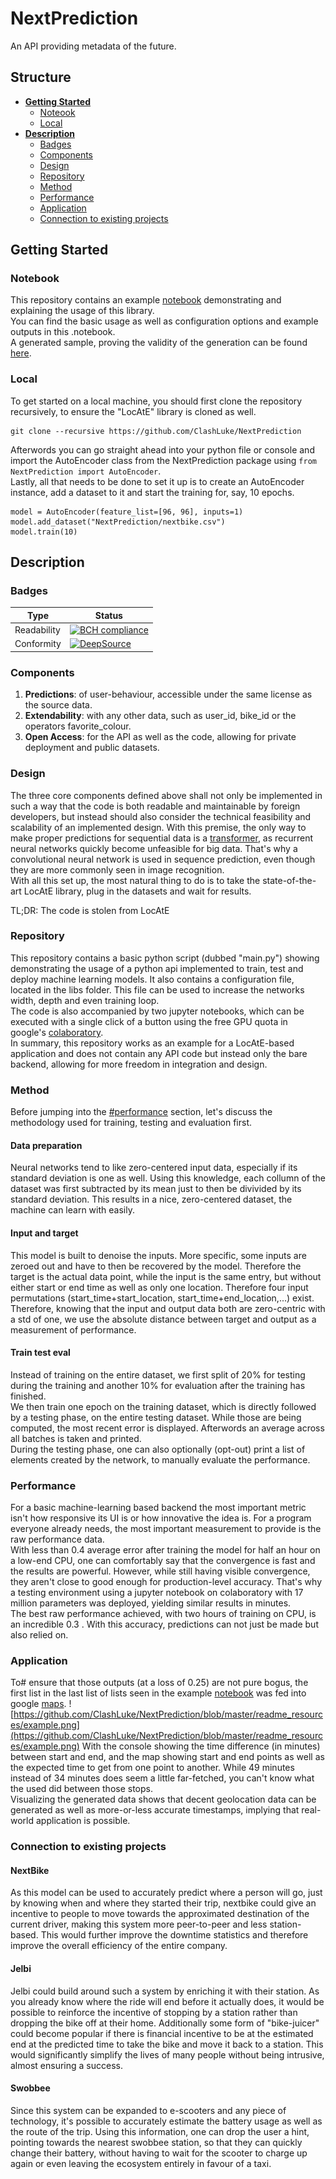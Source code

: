 # NextPrediction
An API providing metadata of the future.

## Structure
* [**Getting Started**](#getting-started)
    + [Noteook](#Notebook)
    * [Local](#Local)
* [**Description**](#Description)
    * [Badges](#badges)
    * [Components](#components)
    * [Design](#design)
    * [Repository](#repository)
    * [Method](#method)
    * [Performance](#performance)
    * [Application](#application)
    * [Connection to existing projects](#connection-to-existing-projects)

## Getting Started
### Notebook
This repository contains an example [notebook](https://github.com/ClashLuke/NextPrediction/blob/master/example.ipynb) 
demonstrating and explaining the usage of this library. \
You can find the basic usage as well as configuration options and example outputs in this .notebook.\
A generated sample, proving the validity of the generation can be found [here](#Application).

### Local
To get started on a local machine, you should first clone the repository recursively, to ensure the "LocAtE" library is
cloned as well.
```
git clone --recursive https://github.com/ClashLuke/NextPrediction 
```
Afterwords you can go straight ahead into your python file or console and import the AutoEncoder class from the
NextPrediction package using `from NextPrediction import AutoEncoder`.\
Lastly, all that needs to be done to set it up is to create an AutoEncoder instance, add a dataset to it and start the
training for, say, 10 epochs.
```
model = AutoEncoder(feature_list=[96, 96], inputs=1)
model.add_dataset("NextPrediction/nextbike.csv")
model.train(10)
```

## Description
### Badges
 | Type | Status |
 | --- | --- |
 | Readability | [![BCH compliance](https://bettercodehub.com/edge/badge/ClashLuke/NextPrediction?branch=master)](https://bettercodehub.com/) |
 | Conformity | [![DeepSource](https://static.deepsource.io/deepsource-badge-light-mini.svg)](https://deepsource.io/gh/ClashLuke/NextPrediction/?ref=repository-badge) | 
 
 
### Components
1. **Predictions**: of user-behaviour, accessible under the same license as the source data.
2. **Extendability**: with any other data, such as user_id, bike_id or the operators favorite_colour.
3. **Open Access**: for the API as well as the code, allowing for private deployment and public datasets.


### Design
The three core components defined above shall not only be implemented in such a way that the code is both readable and
maintainable by foreign developers, but instead should also consider the technical feasibility and scalability of an
implemented design. With this premise, the only way to make proper predictions for sequential data is a
[transformer](https://arxiv.org/abs/1706.03762), as recurrent neural networks quickly become unfeasible for big data.
That's why a convolutional neural network is used in sequence prediction, even though they are more commonly seen in
image recognition. \
With all this set up, the most natural thing to do is to take the state-of-the-art LocAtE library, plug in the datasets
and wait for results.

TL;DR: The code is stolen from LocAtE

### Repository
This repository contains a basic python script (dubbed "main.py") showing demonstrating the usage of a python api
implemented to train, test and deploy machine learning models. It also contains a configuration file, located in the
libs folder. This file can be used to increase the networks width, depth and even training loop.\
The code is also accompanied by two jupyter notebooks, which can be executed with a single click of a button using the free GPU
quota in google's [colaboratory](https://colab.research.google.com/). \
In summary, this repository works as an example for a LocAtE-based application and does not contain any API code but
instead only the bare backend, allowing for more freedom in integration and design.

### Method
Before jumping into the [#performance](#performance) section, let's discuss the methodology used for training, testing
and evaluation first.

#### Data preparation
Neural networks tend to like zero-centered input data, especially if its standard deviation is one as well. Using this
knowledge, each collumn of the dataset was first subtracted by its mean just to then be divivided by its standard deviation.
This results in a nice, zero-centered dataset, the machine can learn with easily.

#### Input and target
This model is built to denoise the inputs. More specific, some inputs are zeroed out and have to then be recovered by
the model. Therefore the target is the actual data point, while the input is the same entry, but without either start
or end time as well as only one location. Therefore four input permutations
(start_time+start_location, start_time+end_location,...) exist. Therefore, knowing that the input and output data both 
are zero-centric with a std of one, we use the absolute distance between target and output as a measurement of
performance. 

#### Train test eval
Instead of training on the entire dataset, we first split of 20% for testing during the training and another 10% for
evaluation after the training has finished.\
We then train one epoch on the training dataset, which is directly followed by a testing phase, on the entire testing
dataset. While those are being computed, the most recent error is displayed. Afterwords an average across all batches is 
taken and printed.\
During the testing phase, one can also optionally (opt-out) print a list of elements created by the network, to manually
evaluate the performance. 

### Performance
For a basic machine-learning based backend the most important metric isn't how responsive its UI is or how innovative the
idea is. For a program everyone already needs, the most important measurement to provide is the raw performance data.\
With less than 0.4 average error after training the model for half an hour on a low-end CPU, one can comfortably say that the
convergence is fast and the results are powerful. However, while still having visible convergence, they aren't close to 
good enough for production-level accuracy. That's why a testing environment using a jupyter notebook on colaboratory
with 17 million parameters was deployed, yielding similar results in minutes.\
The best raw performance achieved, with two hours of training on CPU, is an incredible 0.3  . With this accuracy, 
predictions can not just be made but also relied on.

### Application
To# ensure that those outputs (at a loss of 0.25) are not pure bogus, the first list in the last list of lists seen in
the example [notebook](https://github.com/ClashLuke/NextPrediction/blob/master/example.ipynb) was fed into google 
[maps](https://www.google.com/maps/dir/50.756832750298166,+13.326533113131694/50.71492613025646,+13.255191700282955/@50.7514885,13.2113978,12z/data=!3m1!4b1!4m10!4m9!1m3!2m2!1d13.3265331!2d50.7568328!1m3!2m2!1d13.2551917!2d50.7149261!3e1).
![https://github.com/ClashLuke/NextPrediction/blob/master/readme_resources/example.png](https://github.com/ClashLuke/NextPrediction/blob/master/readme_resources/example.png)
With the console showing the time difference (in minutes) between start and end, and the map showing start and end points
as well as the expected time to get from one point to another.
While 49 minutes instead of 34 minutes does seem a little far-fetched, you can't know what the used did between those stops.\
Visualizing the generated data shows that decent geolocation data can be generated as well as more-or-less accurate
timestamps, implying that real-world application is possible.

### Connection to existing projects
#### NextBike
As this model can be used to accurately predict where a person will go, just by knowing when and where they started
their trip, nextbike could give an incentive to people to move towards the approximated destination of the current driver,
making this system more peer-to-peer and less station-based. This would further improve the downtime statistics and
therefore improve the overall efficiency of the entire company. 

#### Jelbi
Jelbi could build around such a system by enriching it with their station. As you already know where the ride will end
before it actually does, it would be possible to reinforce the incentive of stopping by a station rather than dropping 
the bike off at their home. Additionally some form of "bike-juicer" could become popular if there is financial incentive
to be at the estimated end at the predicted time to take the bike and move it back to a station. This would significantly
simplify the lives of many people without being intrusive, almost ensuring a success.

#### Swobbee
Since this system can be expanded to e-scooters and any piece of technology, it's possible to accurately estimate the
battery usage as well as the route of the trip. Using this information, one can drop the user a hint, pointing
towards the nearest swobbee station, so that they can quickly change their battery, without having to wait for the scooter
to charge up again or even leaving the ecosystem entirely in favour of a taxi.

